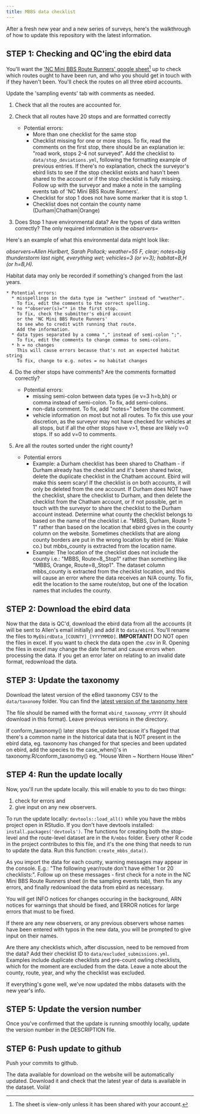 ```yaml
---
title: MBBS data checklist
---
```


After a fresh new year and a new series of surveys,
here's the walkthrough of how to update this repository
with the latest information.

## STEP 1: Checking and QC'ing the ebird data

You'll want the
['NC Mini BBS Route Runners' google sheet](https://docs.google.com/spreadsheets/d/1KRM57UewvwcbkVERUV_X7faAmgKuWSfVO5Ty3SU7qLE/edit?usp=sharing)[^rr]
up to check which routes ought to have been run,
and who you should get in touch with if they haven't been.
You'll check the routes on all three ebird accounts.

[^rr]: The sheet is view-only unless it has been shared with your account.

Update the 'sampling events' tab with comments as needed.

1. Check that all the routes are accounted for.
2. Check that all routes have 20 stops and are formatted correctly
    * Potential errors:
      * More than one checklist for the same stop
      * Checklist missing for one or more stops.
        To fix, read the comments on the first stop,
        there should be an explanation ie: "road work, stops 2-4 not surveyed".
        Add the checklist to `data/stop_deviations.yml`,
        following the formatting example of previous entries.
        If there's no explanation,
        check the surveyor's ebird lists to see if the stop checklist exists
        and hasn't been shared to the account
        or if the stop checklist is fully missing.
        Follow up with the surveyor
        and make a note
        in the sampling events tab of 'NC Mini BBS Route Runners'.
      * Checklist for stop 1 does not have some marker that it is stop 1.
      * Checklist does not contain the county name (Durham|Chatham|Orange)

3. Does Stop 1 have environmental data?
   Are the types of data written correctly?
   The only required information is the *observers=*

  Here's an example of what this environmental data might look like:

  *observers=Allen Hurlbert, Sarah Pollack; weather=55 F, clear; notes=big thunderstorm last night, everything wet; vehicles=3 (or v=3); habitat=B,H (or h=B,H).*

  Habitat data may only be recorded if something's changed from the last years.

    * Potential errors:
      * misspellings in the data type ie "wether" instead of "weather".
        To fix, edit the comments to the correct spelling.
      * no *"observer(s)="* in the first stop.
        To fix, check the submitter's ebird account
        or the 'NC Mini BBS Route Runners'
        to see who to credit with running that route.
        Add the information.
      * data types separated by a comma "," instead of semi-colon ";". 
        To fix, edit the comments to change commas to semi-colons.
      * h = no changes
        This will cause errors because that's not an expected habitat string
        To fix, change to e.g. notes = no habitat changes

4. Do the other stops have comments? Are the comments formatted correctly?

    * Potential errors:
      * missing semi-colon between data types (ie v=3 h=b,bh)
        or comma instead of semi-colon.
        To fix, add semi-colons.
      * non-data comment. 
        To fix, add "notes=" before the comment.
      * vehicle information on most but not all routes.
        To fix this use your discretion,
        as the surveyor may not have checked for vehicles at all stops,
        but if all the other stops have v>1, these are likely v=0 stops.
        If so add v=0 to comments.

5. Are all the routes sorted under the right county?

    * Potential errors
      * Example: a Durham checklist has been shared to Chatham -
        if Durham already has the checklist and it's been shared twice,
        delete the duplicate checklist in the Chatham account.
        Ebird will make this seem scary!
        If the checklist is on both accounts,
        it will only be deleted from the one account.
        If Durham does NOT have the checklist,
        share the checklist to Durham,
        and then delete the checklist from the Chatham account,
        or if not possible,
        get in touch with the surveyor
        to share the checklist to the Durham account instead.
        Determine what county the checklist
        belongs to based on the name of the checklist
        i.e. "MBBS, Durham, Route 1-1"
        rather than based on the location
        that ebird gives in the county column on the website.
        Sometimes checklists that are along county borders
        are put in the wrong location by ebird (ie: Wake co.) 
        but mbbs_county is extracted from the location name.
      * Example: The location of the checklist does not include the county 
        i.e.: "MBBS, Route=8,,Stop1" 
        rather than something like "MBBS, Orange, Route=8,,Stop1". 
        The dataset column mbbs_county is extracted from the checklist location, 
        and this will cause an error where the data receives an N/A county. 
        To fix, edit the location to the same route/stop, 
        but one of the location names that includes the county.  

## STEP 2: Download the ebird data

Now that the data is QC'd,
download the ebird data from all the accounts
(it will be sent to Allen's email initially)
and add it to `data/ebird`.
You'll rename the files to `MyEbirdData_[COUNTY]_[YYYYMMDD]`.
**IMPORTANT!**
DO NOT open the files in excel.
If you want to check the data open the .csv in R.
Opening the files in excel may change the date format
and cause errors when processing the data.
If you get an error later on relating to an invalid date format, 
redownload the data.

## STEP 3: Update the taxonomy

Download the latest version of the eBird taxonomy CSV
to the `data/taxonomy` folder.
You can find the
[latest version of the taxonomy here](https://www.birds.cornell.edu/clementschecklist/download/)

The file should be named with the format `ebird_taxonomy_vYYYY`
(it should download in this format).
Leave previous versions in the directory.

If conform_taxonomy() later stops the update because it's flagged that there's a common name in the historical data that is NOT present in the ebird data,
eg. taxonomy has changed for that species and been updated on ebird, 
add the species to the case_when()'s in taxonomy.R/conform_taxonomy()
eg. "House Wren ~ Northern House Wren" 

## STEP 4: Run the update locally

Now, you'll run the update locally.
this will enable to you to do two things:

1) check for errors and
2) give input on any new observers.

To run the update locally:
`devtools::load_all()` while you have the mbbs project open in RStudio.
If you don't have devtools installed: `install.packages('devtools')`.
The functions for creating
both the stop-level and the route-level dataset are in the `R/mbbs` folder.
Every other R code in the project contributes to this file,
and it's the one thing that needs to run to update the data.
Run this function: `create_mbbs_data()`.
  
As you import the data for each county,
warning messages may appear in the console.
E.g.: "The following year/route don't have either 1 or 20 checklists:".
Follow up on these messages -
first check for a note in the NC Mini BBS Route Runners sheet
(in the sampling events tab),
then fix any errors,
and finally redownload the data from ebird as necessary.

You will get INFO notices for changes occuring in the background,
ARN notices for warnings that should be fixed,
and ERROR notices for large errors that must to be fixed.

If there are any new observers,
or any previous observers whose names
have been entered with typos in the new data,
you will be prompted to give input on their names.

Are there any checklists which,
after discussion,
need to be removed from the data?
Add their checklist ID to `data/excluded_submissions.yml`.
Examples include duplicate checklists and pre-count owling checklists,
which for the moment are excluded from the data.
Leave a note about the county, route, year, and why the checklist was excluded.

If everything's gone well,
we've now updated the mbbs datasets with the new year's info.

## STEP 5: Update the version number

Once you've confirmed that the update is running smoothly locally,
update the version number in the DESCRIPTION file.

## STEP 6: Push update to github

Push your commits to github.

The data available for download on the website will be automatically updated.
Download it and check that the latest year of data is available in the dataset.
Voilà!
